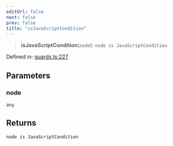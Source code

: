 ```yaml
---
editUrl: false
next: false
prev: false
title: "isJavaScriptCondition"
---
```


> **isJavaScriptCondition**(`node`): `node is JavaScriptCondition`

Defined in: [guards.ts:227](https://github.com/rcs-agents/rcs-lang/blob/469fcdfdc8e17c47e6157264f59d88421628e7a2/packages/ast/src/guards.ts#L227)

## Parameters

### node

`any`

## Returns

`node is JavaScriptCondition`
